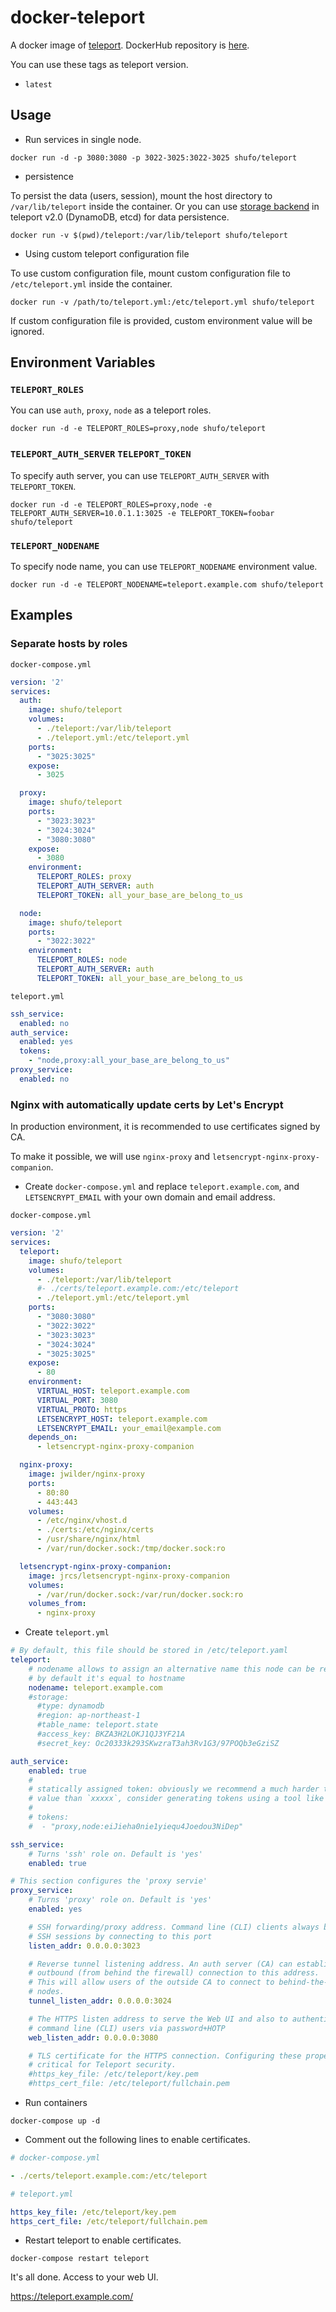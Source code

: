 # docker-teleport

A docker image of [teleport](https://gravitational.com/teleport/). DockerHub repository is [here](https://hub.docker.com/r/shufo/teleport/).

You can use these tags as teleport version.

- `latest`

## Usage

- Run services in single node.

```
docker run -d -p 3080:3080 -p 3022-3025:3022-3025 shufo/teleport
```

- persistence

To persist the data (users, session), mount the host directory to `/var/lib/teleport` inside the container.
Or you can use [storage backend](http://gravitational.com/teleport/docs/2.0/admin-guide/#high-availability) in teleport v2.0 (DynamoDB, etcd) for data persistence.

```
docker run -v $(pwd)/teleport:/var/lib/teleport shufo/teleport
```

- Using custom teleport configuration file

To use custom configuration file, mount custom configuration file to `/etc/teleport.yml` inside the container.

```
docker run -v /path/to/teleport.yml:/etc/teleport.yml shufo/teleport
```

If custom configuration file is provided, custom environment value will be ignored.

## Environment Variables

### `TELEPORT_ROLES`

You can use `auth`, `proxy`, `node` as a teleport roles.


```
docker run -d -e TELEPORT_ROLES=proxy,node shufo/teleport
```

### `TELEPORT_AUTH_SERVER` `TELEPORT_TOKEN`

To specify auth server, you can use `TELEPORT_AUTH_SERVER` with `TELEPORT_TOKEN`.

```
docker run -d -e TELEPORT_ROLES=proxy,node -e TELEPORT_AUTH_SERVER=10.0.1.1:3025 -e TELEPORT_TOKEN=foobar shufo/teleport
```

### `TELEPORT_NODENAME`

To specify node name, you can use `TELEPORT_NODENAME` environment value.

```
docker run -d -e TELEPORT_NODENAME=teleport.example.com shufo/teleport
```

## Examples

### Separate hosts by roles

`docker-compose.yml`

```yaml
version: '2'
services:
  auth:
    image: shufo/teleport
    volumes:
      - ./teleport:/var/lib/teleport
      - ./teleport.yml:/etc/teleport.yml
    ports:
      - "3025:3025"
    expose:
      - 3025

  proxy:
    image: shufo/teleport
    ports:
      - "3023:3023"
      - "3024:3024"
      - "3080:3080"
    expose:
      - 3080
    environment:
      TELEPORT_ROLES: proxy
      TELEPORT_AUTH_SERVER: auth
      TELEPORT_TOKEN: all_your_base_are_belong_to_us

  node:
    image: shufo/teleport
    ports:
      - "3022:3022"
    environment:
      TELEPORT_ROLES: node
      TELEPORT_AUTH_SERVER: auth
      TELEPORT_TOKEN: all_your_base_are_belong_to_us
```

`teleport.yml`

```yaml
ssh_service:
  enabled: no
auth_service:
  enabled: yes
  tokens:
    - "node,proxy:all_your_base_are_belong_to_us"
proxy_service:
  enabled: no
```

### Nginx with automatically update certs by Let's Encrypt

In production environment, it is recommended to use certificates signed by CA.

To make it possible, we will use `nginx-proxy` and `letsencrypt-nginx-proxy-companion`.

- Create `docker-compose.yml` and replace `teleport.example.com`, and `LETSENCRYPT_EMAIL` with your own domain and email address.

`docker-compose.yml`

```yaml
version: '2'
services:
  teleport:
    image: shufo/teleport
    volumes:
      - ./teleport:/var/lib/teleport
      #- ./certs/teleport.example.com:/etc/teleport
      - ./teleport.yml:/etc/teleport.yml
    ports:
      - "3080:3080"
      - "3022:3022"
      - "3023:3023"
      - "3024:3024"
      - "3025:3025"
    expose:
      - 80
    environment:
      VIRTUAL_HOST: teleport.example.com
      VIRTUAL_PORT: 3080
      VIRTUAL_PROTO: https
      LETSENCRYPT_HOST: teleport.example.com
      LETSENCRYPT_EMAIL: your_email@example.com
    depends_on:
      - letsencrypt-nginx-proxy-companion

  nginx-proxy:
    image: jwilder/nginx-proxy
    ports:
      - 80:80
      - 443:443
    volumes:
      - /etc/nginx/vhost.d
      - ./certs:/etc/nginx/certs
      - /usr/share/nginx/html
      - /var/run/docker.sock:/tmp/docker.sock:ro

  letsencrypt-nginx-proxy-companion:
    image: jrcs/letsencrypt-nginx-proxy-companion
    volumes:
      - /var/run/docker.sock:/var/run/docker.sock:ro
    volumes_from:
      - nginx-proxy
```

- Create `teleport.yml`

```yaml
# By default, this file should be stored in /etc/teleport.yaml
teleport:
    # nodename allows to assign an alternative name this node can be reached by.
    # by default it's equal to hostname
    nodename: teleport.example.com
    #storage:
      #type: dynamodb
      #region: ap-northeast-1
      #table_name: teleport.state
      #access_key: BKZA3H2LOKJ1QJ3YF21A
      #secret_key: Oc20333k293SKwzraT3ah3Rv1G3/97POQb3eGziSZ

auth_service:
    enabled: true
    #
    # statically assigned token: obviously we recommend a much harder to guess
    # value than `xxxxx`, consider generating tokens using a tool like pwgen
    #
    # tokens:
    #  - "proxy,node:eiJieha0nie1yiequ4Joedou3NiDep"

ssh_service:
    # Turns 'ssh' role on. Default is 'yes'
    enabled: true

# This section configures the 'proxy servie'
proxy_service:
    # Turns 'proxy' role on. Default is 'yes'
    enabled: yes

    # SSH forwarding/proxy address. Command line (CLI) clients always begin their
    # SSH sessions by connecting to this port
    listen_addr: 0.0.0.0:3023

    # Reverse tunnel listening address. An auth server (CA) can establish an
    # outbound (from behind the firewall) connection to this address.
    # This will allow users of the outside CA to connect to behind-the-firewall
    # nodes.
    tunnel_listen_addr: 0.0.0.0:3024

    # The HTTPS listen address to serve the Web UI and also to authenticate the
    # command line (CLI) users via password+HOTP
    web_listen_addr: 0.0.0.0:3080

    # TLS certificate for the HTTPS connection. Configuring these properly is
    # critical for Teleport security.
    #https_key_file: /etc/teleport/key.pem
    #https_cert_file: /etc/teleport/fullchain.pem
```

- Run containers

```
docker-compose up -d
```

- Comment out the following lines to enable certificates.

```yaml
# docker-compose.yml

- ./certs/teleport.example.com:/etc/teleport

# teleport.yml

https_key_file: /etc/teleport/key.pem
https_cert_file: /etc/teleport/fullchain.pem
```

- Restart teleport to enable certificates.

```
docker-compose restart teleport
```

It's all done. Access to your web UI.

https://teleport.example.com/
